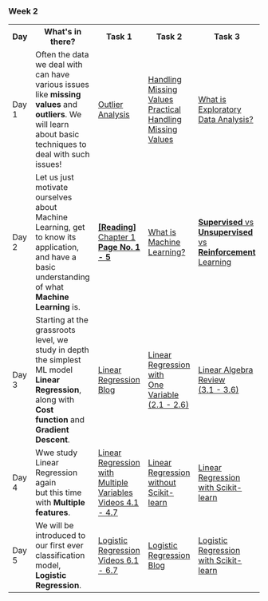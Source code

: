 ### Week 2

<table>
    <tr>
        <tr>
        <th>Day</th>
        <th>What's in there?</th>
        <th>Task 1</th>
        <th>Task 2</th>
        <th>Task 3</th>          
    </tr>
    <tr>
        <td>Day 1</td>
        <td>Often the data we deal with can have <br>various issues like <strong>missing values</strong> and <br><strong>outliers</strong>. We will learn about basic <br>techniques to deal with such issues!</td>
        <td>
            <a target="_blank" href='https://www.youtube.com/watch?v=rzR_cKnkD18'>Outlier Analysis <i class="fas fa-external-link-alt"></i></a>
        </td>
        <td>
            <a target="_blank" href='https://www.youtube.com/watch?v=P_iMSYQnqac'>Handling Missing Values <i class="fas fa-external-link-alt"></i></a>
            <br/>
            <a target="_blank" href='https://www.kaggle.com/debarshichanda/handling-missing-values'>Practical Handling Missing <br>Values <i class="fas fa-external-link-alt"></i></a>
        </td>
        <td>
            <a target="_blank" href='https://towardsdatascience.com/exploratory-data-analysis-8fc1cb20fd15'>What is Exploratory <br>Data Analysis? <i class="fas fa-external-link-alt"></i></a>
        </td>
    </tr>
    <tr>
        <td>Day 2</td>
        <td>Let us just motivate ourselves about <br>Machine Learning, get to know its <br>application, and have a basic <br>understanding of what <strong>Machine <br>Learning</strong> is.</td>
        <td>
            <a target="_blank" href='https://drive.google.com/file/d/1NCgTcIRcGDpeGS5lnnifpvSpB8mr47PP/view'><strong>[Reading]</strong> Chapter 1<br/> <strong>Page No.  1 - 5</strong>  <i class="fas fa-external-link-alt"></i></a>
        </td>
        <td>
            <a target="_blank" href='https://www.youtube.com/watch?v=f_uwKZIAeM0'>What is Machine Learning? <i class="fas fa-external-link-alt"></i></a>
        </td>
        <td>
            <a target="_blank" href='https://www.youtube.com/watch?v=xtOg44r6dsE'><strong>Supervised</strong> vs <Br><strong>Unsupervised</strong> vs <br><strong>Reinforcement</strong> Learning <i class="fas fa-external-link-alt"></i></a>
        </td>
    </tr>
    <tr>
        <td>Day 3</td>
        <td>Starting at the grassroots level, we <br>study in depth the simplest ML model <br><strong>Linear Regression</strong>, along with <strong>Cost <br>function</strong> and <strong>Gradient Descent</strong>.</td>
        <td>
            <a target="_blank" href='https://towardsdatascience.com/everything-you-need-to-know-about-linear-regression-b791e8f4bd7a'>Linear Regression Blog <i class="fas fa-external-link-alt"></i></a>
        </td>
        <td>
            <a target="_blank" href='https://www.youtube.com/watch?v=kHwlB_j7Hkc&list=PLLssT5z_DsK-h9vYZkQkYNWcItqhlRJLN&index=4'>Linear Regression with <br>One Variable (2.1 - 2.6) <i class="fas fa-external-link-alt"></i></a>
        </td>
        <td>
            <a target="_blank" href='https://www.youtube.com/watch?v=Dft1cqjwlXE&list=PLLssT5z_DsK-h9vYZkQkYNWcItqhlRJLN&index=12'>Linear Algebra Review <br>(3.1 - 3.6)  <i class="fas fa-external-link-alt"></i></a>
        </td>
    </tr>
    <tr>
        <td>Day 4</td>
        <td>Wwe study Linear Regression again <br>but this time with <strong>Multiple <br>features</strong>.</td>
        <td>
            <a target="_blank" href='https://www.youtube.com/watch?v=Q4GNLhRtZNc&list=PLLssT5z_DsK-h9vYZkQkYNWcItqhlRJLN&index=18'>Linear Regression with <br>Multiple Variables<br/> Videos 4.1 - 4.7 <i class="fas fa-external-link-alt"></i></a>
        </td>
        <td>
            <a target="_blank" href='https://inria.github.io/scikit-learn-mooc/python_scripts/linear_regression_without_sklearn.html'>Linear Regression <br>without Scikit-learn <i class="fas fa-external-link-alt"></i></a>
        </td>
        <td>
            <a target="_blank" href='https://inria.github.io/scikit-learn-mooc/python_scripts/linear_regression_in_sklearn.html'>Linear Regression <br>with Scikit-learn <i class="fas fa-external-link-alt"></i></a>
        </td>
    </tr>
    <tr>
        <td>Day 5</td>
        <td>We will be introduced to our first ever <br>classification model, <strong>Logistic Regression</strong>.</td>
        <td>
            <a target="_blank" href='https://www.youtube.com/watch?v=Q4GNLhRtZNc&list=PLLssT5z_DsK-h9vYZkQkYNWcItqhlRJLN&index=32'>Logistic Regression<br/> Videos 6.1 - 6.7 <i class="fas fa-external-link-alt"></i></a>
        </td>
        <td>
            <a target="_blank" href='https://towardsdatascience.com/introduction-to-logistic-regression-66248243c148'>Logistic Regression Blog <i class="fas fa-external-link-alt"></i></a>
        </td>
        <td>
            <a target="_blank" href='https://www.youtube.com/watch?v=71iXeuKFcQM&t=5s&ab_channel=MichaelGalarnyk'>Logistic Regression <br>with Scikit-learn <i class="fas fa-external-link-alt"></i></a>
        </td>
    </tr>
</table>
